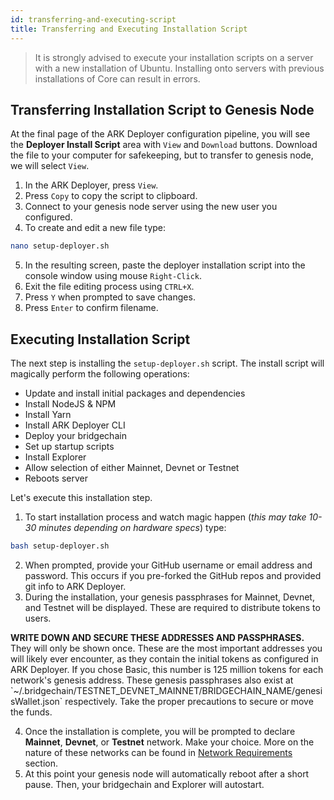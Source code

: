 ```yaml
---
id: transferring-and-executing-script
title: Transferring and Executing Installation Script
---
```


> It is strongly advised to execute your installation scripts on a server with a new installation of Ubuntu. Installing onto servers with previous installations of Core can result in errors. 

## Transferring Installation Script to Genesis Node

At the final page of the ARK Deployer configuration pipeline, you will see the **Deployer Install Script** area with `View` and `Download` buttons. Download the file to your computer for safekeeping, but to transfer to genesis node, we will select `View`.

1. In the ARK Deployer, press `View`.
2. Press `Copy` to copy the script to clipboard.
3. Connect to your genesis node server using the new user you configured.
4. To create and edit a new file type:
```sh
nano setup-deployer.sh
```
5. In the resulting screen, paste the deployer installation script into the console window using mouse `Right-Click`.
6. Exit the file editing process using `CTRL+X`.
7. Press `Y` when prompted to save changes.
8. Press `Enter` to confirm filename.

## Executing Installation Script

The next step is installing the `setup-deployer.sh` script. The install script will magically perform the following operations:

* Update and install initial packages and dependencies
* Install NodeJS & NPM
* Install Yarn
* Install ARK Deployer CLI
* Deploy your bridgechain
* Set up startup scripts
* Install Explorer
* Allow selection of either Mainnet, Devnet or Testnet
* Reboots server

Let's execute this installation step.

1. To start installation process and  watch magic happen (*this may take 10-30 minutes depending on hardware specs*) type:
```sh
bash setup-deployer.sh
```
2. When prompted, provide your GitHub username or email address and password. This occurs if you pre-forked the GitHub repos and provided git info to ARK Deployer.
3. During the installation, your genesis passphrases for Mainnet, Devnet, and Testnet will be displayed. These are required to distribute tokens to users.

<div class="alert alert-error"><b>WRITE DOWN AND SECURE THESE ADDRESSES AND PASSPHRASES.</b> They will only be shown once. These are the most important addresses you will likely ever encounter, as they contain the initial tokens as configured in ARK Deployer. If you chose Basic, this number is 125 million tokens for each network's genesis address. These genesis passphrases also exist at `~/.bridgechain/TESTNET_DEVNET_MAINNET/BRIDGECHAIN_NAME/genesisWallet.json` respectively. Take the proper precautions to secure or move the funds.</div>

4. Once the installation is complete, you will be prompted to declare **Mainnet**, **Devnet**, or **Testnet** network. Make your choice. More on the nature of these networks can be found in [Network Requirements](../prepare/network-requirements.md) section.
5. At this point your genesis node will automatically reboot after a short pause. Then, your bridgechain and Explorer will autostart.
